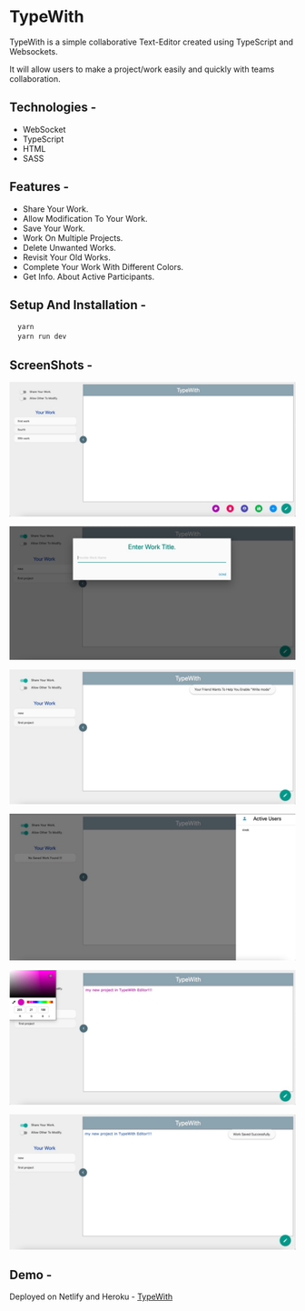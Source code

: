 # TypeWith

TypeWith is a simple collaborative Text-Editor created using TypeScript and Websockets.

It will allow users to make a project/work easily and quickly with teams collaboration.

## Technologies -

- WebSocket
- TypeScript
- HTML
- SASS

## Features -

- Share Your Work.
- Allow Modification To Your Work.
- Save Your Work.
- Work On Multiple Projects.
- Delete Unwanted Works.
- Revisit Your Old Works.
- Complete Your Work With Different Colors.
- Get Info. About Active Participants.

## Setup And Installation -

```bash
  yarn
  yarn run dev
```

## ScreenShots -

![ScreenShot1](ScreenShots/ScreenShot1.jpg)

![ScreenShot5](ScreenShots/ScreenShot5.jpg)

![ScreenShot2](ScreenShots/ScreenShot2.jpg)

![ScreenShot3](ScreenShots/ScreenShot3.jpg)

![ScreenShot4](ScreenShots/ScreenShot4.jpg)

![ScreenShot6](ScreenShots/ScreenShot6.jpg)

## Demo -

Deployed on Netlify and Heroku - <a href="https://typewith.netlify.app" target="_blank">TypeWith</a>

